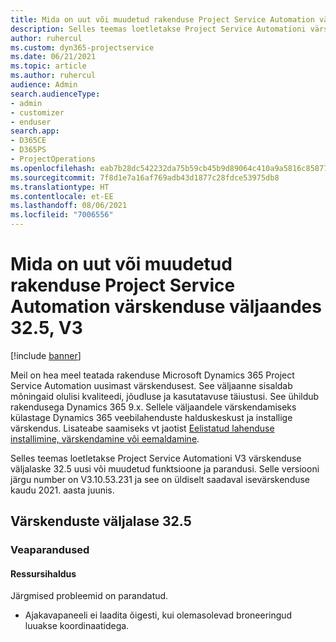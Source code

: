 ```yaml
---
title: Mida on uut või muudetud rakenduse Project Service Automation värskenduse väljaandes 32.5, V3
description: Selles teemas loetletakse Project Service Automationi värskenduse väljalaske 32.5, V3 saadaolevaid funktsioone ja parandusi.
author: ruhercul
ms.custom: dyn365-projectservice
ms.date: 06/21/2021
ms.topic: article
ms.author: ruhercul
audience: Admin
search.audienceType:
- admin
- customizer
- enduser
search.app:
- D365CE
- D365PS
- ProjectOperations
ms.openlocfilehash: eab7b28dc542232da75b59cb45b9d89064c410a9a5816c8587783140daf54f46
ms.sourcegitcommit: 7f8d1e7a16af769adb43d1877c28fdce53975db8
ms.translationtype: HT
ms.contentlocale: et-EE
ms.lasthandoff: 08/06/2021
ms.locfileid: "7006556"
---
```

# <a name="whats-new-or-changed-in-project-service-automation-update-release-325-v3"></a>Mida on uut või muudetud rakenduse Project Service Automation värskenduse väljaandes 32.5, V3

[!include [banner](../includes/psa-now-project-operations.md)]

Meil on hea meel teatada rakenduse Microsoft Dynamics 365 Project Service Automation uusimast värskendusest. See väljaanne sisaldab mõningaid olulisi kvaliteedi, jõudluse ja kasutatavuse täiustusi. See ühildub rakendusega Dynamics 365 9.x. Sellele väljaandele värskendamiseks külastage Dynamics 365 veebilahenduste halduskeskust ja installige värskendus. Lisateabe saamiseks vt jaotist [Eelistatud lahenduse installimine, värskendamine või eemaldamine](/power-platform/admin/install-remove-preferred-solution).

Selles teemas loetletakse Project Service Automationi V3 värskenduse väljalaske 32.5 uusi või muudetud funktsioone ja parandusi. Selle versiooni järgu number on V3.10.53.231 ja see on üldiselt saadaval isevärskenduse kaudu 2021. aasta juunis.

## <a name="update-release-325"></a>Värskenduste väljalase 32.5

### <a name="bug-fixes"></a>Veaparandused

#### <a name="resource-management"></a>Ressursihaldus

Järgmised probleemid on parandatud.

- Ajakavapaneeli ei laadita õigesti, kui olemasolevad broneeringud luuakse koordinaatidega.

